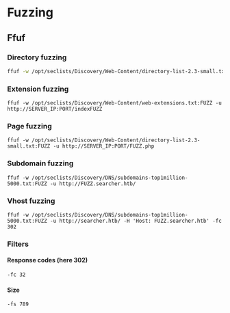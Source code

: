 # Fuzzing

## Ffuf

### Directory fuzzing

```bash
ffuf -w /opt/seclists/Discovery/Web-Content/directory-list-2.3-small.txt:FUZZ -u http://192.168.207.120/FUZZ/
```

### Extension fuzzing

```
ffuf -w /opt/seclists/Discovery/Web-Content/web-extensions.txt:FUZZ -u http://SERVER_IP:PORT/indexFUZZ
```

### Page fuzzing

```
ffuf -w /opt/seclists/Discovery/Web-Content/directory-list-2.3-small.txt:FUZZ -u http://SERVER_IP:PORT/FUZZ.php
```

### Subdomain fuzzing

```
ffuf -w /opt/seclists/Discovery/DNS/subdomains-top1million-5000.txt:FUZZ -u http://FUZZ.searcher.htb/                                                                                                        
```

### Vhost fuzzing

```
ffuf -w /opt/seclists/Discovery/DNS/subdomains-top1million-5000.txt:FUZZ -u http://searcher.htb/ -H 'Host: FUZZ.searcher.htb' -fc 302
```

### Filters

#### Response codes (here 302)

```
-fc 32
```

#### Size

```
-fs 789
```







